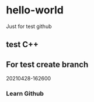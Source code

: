 # hello-world
Just for test github
## test C++

## For test create branch 
20210428-162600
### Learn Github
